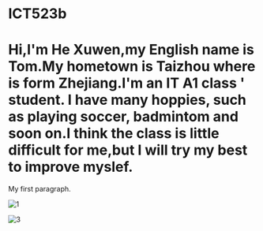 # ICT523b

<html>
<head>
<title>Page Title</title>
</head>
<body>

<h1>Hi,I'm He Xuwen,my English name is Tom.My hometown is Taizhou where is form Zhejiang.I'm an IT A1 class ' student. I have many hoppies, such as playing soccer, badmintom and soon on.I think the class is little difficult for me,but I will try my best to improve myslef.</h1>
<p>My first paragraph.</p>

</body>
</html>

![1](https://user-images.githubusercontent.com/127078573/223098264-8d33cd7e-2332-4915-821d-56d84dea0047.jpg)

![3](https://user-images.githubusercontent.com/127078573/223404234-88f2073f-4aeb-41a5-b55e-63da5cb5f630.jpg)

